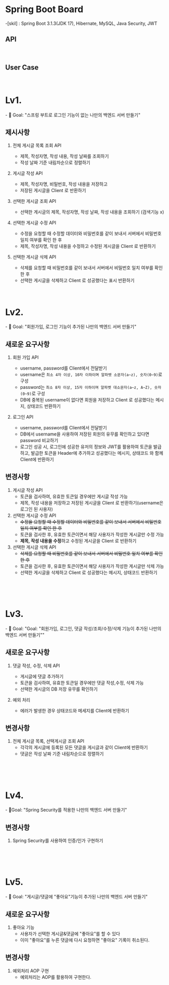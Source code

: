 <h1> Spring Boot Board </h1>
-[skil] : Spring Boot 3.1.3(JDK 17), Hibernate, MySQL, Java Security, JWT
<br>  
<h2>API</h2>
<br>  

<h2>User Case</h2>
<br>  

<h1> Lv1. </h1>
- 🏁 Goal:  "스프링 부트로 로그인 기능이 없는 나만의 백엔드 서버 만들기"

<h2> 제시사항 </h2>
    
1. 전체 게시글 목록 조회 API
    - 제목, 작성자명, 작성 내용, 작성 날짜를 조회하기
    - 작성 날짜 기준 내림차순으로 정렬하기
2. 게시글 작성 API 
    - 제목, 작성자명, 비밀번호, 작성 내용을 저장하고
    - 저장된 게시글을 Client 로 반환하기

3. 선택한 게시글 조회 API 
    - 선택한 게시글의 제목, 작성자명, 작성 날짜, 작성 내용을 조회하기 (검색기능 x)
4. 선택한 게시글 수정 API
    - 수정을 요청할 때 수정할 데이터와 비밀번호를 같이 보내서 서버에서 비밀번호 일치 여부를 확인 한 후
    - 제목, 작성자명, 작성 내용을 수정하고 수정된 게시글을 Client 로 반환하기
5. 선택한 게시글 삭제 API
    - 삭제를 요청할 때 비밀번호를 같이 보내서 서버에서 비밀번호 일치 여부를 확인 한 후
    - 선택한 게시글을 삭제하고 Client 로 성공했다는 표시 반환하기
<br><br><br>
<h1> Lv2. </h1>
- 🏁 Goal:  "회원가입, 로그인 기능이 추가된 나만의 백엔드 서버 만들기"

<h2> 새로운 요구사항 </h2>

1. 회원 가입 API
    - username, password를 Client에서 전달받기
    - username은  `최소 4자 이상, 10자 이하이며 알파벳 소문자(a~z), 숫자(0~9)`로 구성 
    - password는  `최소 8자 이상, 15자 이하이며 알파벳 대소문자(a~z, A~Z), 숫자(0~9)`로 구성 
    - DB에 중복된 username이 없다면 회원을 저장하고 Client 로 성공했다는 메시지, 상태코드 반환하기
            
2. 로그인 API
    - username, password를 Client에서 전달받기
    - DB에서 username을 사용하여 저장된 회원의 유무를 확인하고 있다면 password 비교하기
    - 로그인 성공 시, 로그인에 성공한 유저의 정보와 JWT를 활용하여 토큰을 발급하고, 발급한 토큰을 Header에 추가하고 성공했다는 메시지, 상태코드 와 함께 Client에 반환하기


<h2> 변경사항 </h2>

1. 게시글 작성 API
    - 토큰을 검사하여, 유효한 토큰일 경우에만 게시글 작성 가능
    - 제목, 작성 내용을 저장하고 저장된 게시글을 Client 로 반환하기(username은 로그인 된 사용자)
2. 선택한 게시글 수정 API
    - ~~수정을 요청할 때 수정할 데이터와 비밀번호를 같이 보내서 서버에서 비밀번호 일치 여부를 확인 한 후~~
    - 토큰을 검사한 후, 유효한 토큰이면서 해당 사용자가 작성한 게시글만 수정 가능
    - **제목, 작성 내용을 수정**하고 수정된 게시글을 Client 로 반환하기
5. 선택한 게시글 삭제 API  
    - ~~삭제를 요청할 때 비밀번호를 같이 보내서 서버에서 비밀번호 일치 여부를 확인 한 후~~
    - 토큰을 검사한 후, 유효한 토큰이면서 해당 사용자가 작성한 게시글만 삭제 가능
    - 선택한 게시글을 삭제하고 Client 로 성공했다는 메시지, 상태코드 반환하기


<br><br><br>
<h1> Lv3. </h1>
- 🏁 Goal:  "Goal:  "회원가입, 로그인, 댓글 작성/조회/수정/삭제 기능이 추가된 나만의 백엔드 서버 만들기""

<h2> 새로운 요구사항 </h2>

1. 댓글 작성, 수정, 삭제 API
    - 게시글에 댓글 추가하기
    - 토큰을 검사하여, 유효한 토큰일 경우에만 댓글 작성,수정, 삭제 가능
    - 선택한 게시글의 DB 저장 유무를 확인하기

2.  예외 처리
    - 에러가 발생한 경우 상태코드와 메세지를 Client에 반환하기 
            
 
<h2> 변경사항 </h2>

1. 전체 게시글 목록, 선택게시글 조회 API
    - 각각의 게시글에 등록된 모든 댓글을 게시글과 같이 Client에 반환하기
    - 댓글은 작성 날짜 기준 내림차순으로 정렬하기


<br><br><br>
<h1> Lv4. </h1>
- 🏁Goal:  "Spring Security를 적용한 나만의 백엔드 서버 만들기"

<h2> 변경사항 </h2>

1. Spring Security를 사용하여 인증/인가 구현하기


<br><br><br>
<h1> Lv5. </h1>
- 🏁 Goal:  "게시글/댓글에 "좋아요"기능이 추가된 나만의 백엔드 서버 만들기"

<h2> 새로운 요구사항 </h2>

1. 좋아요 기능
    - 사용자가 선택한 게시글&댓글에 "좋아요"를 할 수 있다
    - 이미 "좋아요"를 누른 댓글에 다시 요청하면 "좋아요" 기록이 취소된다.
            

<h2> 변경사항 </h2>

1. 예외처리 AOP 구현
    - 예외처리는 AOP를 활용하여 구현한다.
 
